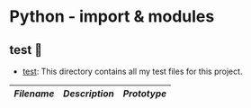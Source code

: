 # Python - import & modules


## test 📁
- [test](./test/): This directory contains all my test files for this project.

<!-- ## Lists.h
* [lists.h](./lists.h): Header file containing prototypes for all functions written in this project. -->

_Filename_ | _Description_ | _Prototype_
-----------|---------------|------------